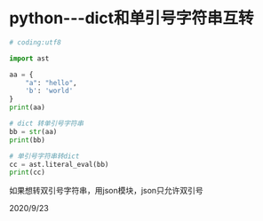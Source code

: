 # python---dict和单引号字符串互转

```python
# coding:utf8

import ast

aa = {
    "a": "hello",
    'b': 'world'
}
print(aa)

# dict 转单引号字符串
bb = str(aa)
print(bb)

# 单引号字符串转dict
cc = ast.literal_eval(bb)
print(cc)
```

如果想转双引号字符串，用json模块，json只允许双引号  


2020/9/23  
